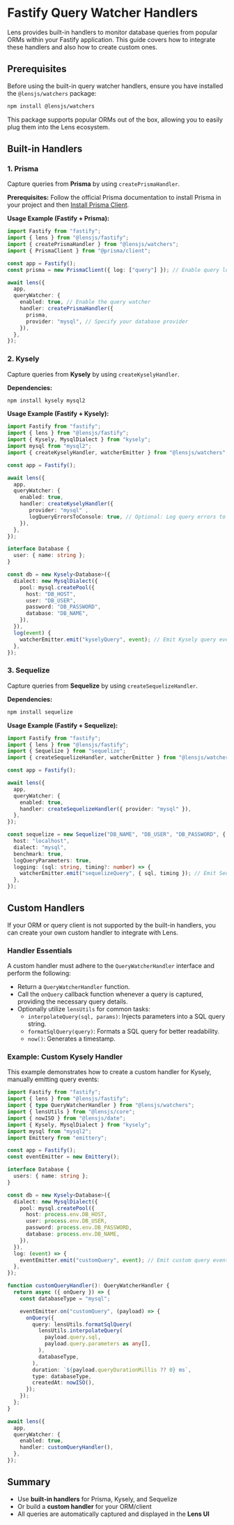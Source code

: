 # Fastify Query Watcher Handlers

Lens provides built-in handlers to monitor database queries from popular ORMs within your Fastify application. This guide covers how to integrate these handlers and also how to create custom ones.

## Prerequisites

Before using the built-in query watcher handlers, ensure you have installed the `@lensjs/watchers` package:

```bash
npm install @lensjs/watchers
```

This package supports popular ORMs out of the box, allowing you to easily plug them into the Lens ecosystem.

## Built-in Handlers

### 1. Prisma

Capture queries from **Prisma** by using `createPrismaHandler`.

**Prerequisites:**
Follow the official Prisma documentation to install Prisma in your project and then [Install Prisma Client](https://www.prisma.io/docs/getting-started/setup-prisma/start-from-scratch/relational-databases/install-prisma-client-typescript-planetscale).

**Usage Example (Fastify + Prisma):**

```ts
import Fastify from "fastify";
import { lens } from "@lensjs/fastify";
import { createPrismaHandler } from "@lensjs/watchers";
import { PrismaClient } from "@prisma/client";

const app = Fastify();
const prisma = new PrismaClient({ log: ["query"] }); // Enable query logging for Prisma

await lens({
  app,
  queryWatcher: {
    enabled: true, // Enable the query watcher
    handler: createPrismaHandler({
      prisma,
      provider: "mysql", // Specify your database provider
    }),
  },
});
```

### 2. Kysely

Capture queries from **Kysely** by using `createKyselyHandler`.

**Dependencies:**

```bash
npm install kysely mysql2
```

**Usage Example (Fastify + Kysely):**

```ts
import Fastify from "fastify";
import { lens } from "@lensjs/fastify";
import { Kysely, MysqlDialect } from "kysely";
import mysql from "mysql2";
import { createKyselyHandler, watcherEmitter } from "@lensjs/watchers";

const app = Fastify();

await lens({
  app,
  queryWatcher: {
    enabled: true,
    handler: createKyselyHandler({
       provider: "mysql" ,
       logQueryErrorsToConsole: true, // Optional: Log query errors to the console (default is true)
    }),
  },
});

interface Database {
  user: { name: string };
}

const db = new Kysely<Database>({
  dialect: new MysqlDialect({
    pool: mysql.createPool({
      host: "DB_HOST",
      user: "DB_USER",
      password: "DB_PASSWORD",
      database: "DB_NAME",
    }),
  }),
  log(event) {
    watcherEmitter.emit("kyselyQuery", event); // Emit Kysely query events to Lens
  },
});
```

### 3. Sequelize

Capture queries from **Sequelize** by using `createSequelizeHandler`.

**Dependencies:**

```bash
npm install sequelize
```

**Usage Example (Fastify + Sequelize):**

```ts
import Fastify from "fastify";
import { lens } from "@lensjs/fastify";
import { Sequelize } from "sequelize";
import { createSequelizeHandler, watcherEmitter } from "@lensjs/watchers";

const app = Fastify();

await lens({
  app,
  queryWatcher: {
    enabled: true,
    handler: createSequelizeHandler({ provider: "mysql" }),
  },
});

const sequelize = new Sequelize("DB_NAME", "DB_USER", "DB_PASSWORD", {
  host: "localhost",
  dialect: "mysql",
  benchmark: true,
  logQueryParameters: true,
  logging: (sql: string, timing?: number) => {
    watcherEmitter.emit("sequelizeQuery", { sql, timing }); // Emit Sequelize query events to Lens
  },
});
```

## Custom Handlers

If your ORM or query client is not supported by the built-in handlers, you can create your own custom handler to integrate with Lens.

### Handler Essentials

A custom handler must adhere to the `QueryWatcherHandler` interface and perform the following:

*   Return a `QueryWatcherHandler` function.
*   Call the `onQuery` callback function whenever a query is captured, providing the necessary query details.
*   Optionally utilize `lensUtils` for common tasks:
    *   `interpolateQuery(sql, params)`: Injects parameters into a SQL query string.
    *   `formatSqlQuery(query)`: Formats a SQL query for better readability.
    *   `now()`: Generates a timestamp.

### Example: Custom Kysely Handler

This example demonstrates how to create a custom handler for Kysely, manually emitting query events:

```ts
import Fastify from "fastify";
import { lens } from "@lensjs/fastify";
import { type QueryWatcherHandler } from "@lensjs/watchers";
import { lensUtils } from "@lensjs/core";
import { nowISO } from "@lensjs/date";
import { Kysely, MysqlDialect } from "kysely";
import mysql from "mysql2";
import Emittery from "emittery";

const app = Fastify();
const eventEmitter = new Emittery();

interface Database {
  users: { name: string };
}

const db = new Kysely<Database>({
  dialect: new MysqlDialect({
    pool: mysql.createPool({
      host: process.env.DB_HOST,
      user: process.env.DB_USER,
      password: process.env.DB_PASSWORD,
      database: process.env.DB_NAME,
    }),
  }),
  log: (event) => {
    eventEmitter.emit("customQuery", event); // Emit custom query events
  },
});

function customQueryHandler(): QueryWatcherHandler {
  return async ({ onQuery }) => {
    const databaseType = "mysql";

    eventEmitter.on("customQuery", (payload) => {
      onQuery({
        query: lensUtils.formatSqlQuery(
          lensUtils.interpolateQuery(
            payload.query.sql,
            payload.query.parameters as any[],
          ),
          databaseType,
        ),
        duration: `${payload.queryDurationMillis ?? 0} ms`,
        type: databaseType,
        createdAt: nowISO(),
      });
    });
  };
}

await lens({
  app,
  queryWatcher: {
    enabled: true,
    handler: customQueryHandler(),
  },
});
```

## Summary

- Use **built-in handlers** for Prisma, Kysely, and Sequelize  
- Or build a **custom handler** for your ORM/client  
- All queries are automatically captured and displayed in the **Lens UI**